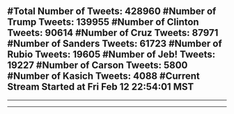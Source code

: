 #Total Number of Tweets: 428960 
#Number of Trump Tweets: 139955
#Number of Clinton Tweets: 90614
#Number of Cruz Tweets: 87971
#Number of Sanders Tweets: 61723
#Number of Rubio Tweets: 19605
#Number of Jeb! Tweets: 19227
#Number of Carson Tweets: 5800
#Number of Kasich Tweets: 4088
#Current Stream Started at Fri Feb 12 22:54:01 MST
---
---
---
